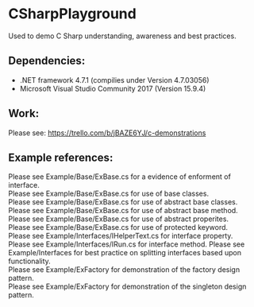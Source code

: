 # CSharpPlayground
Used to demo C Sharp understanding, awareness and best practices.

## Dependencies:
- .NET framework 4.7.1 (compilies under Version 4.7.03056)
- Microsoft Visual Studio Community 2017 (Version 15.9.4)

## Work: 
Please see: https://trello.com/b/jBAZE6YJ/c-demonstrations

## Example references: 
Please see Example/Base/ExBase.cs for a evidence of enforment of interface.  
Please see Example/Base/ExBase.cs for use of base classes.  
Please see Example/Base/ExBase.cs for use of abstract base classes. 
Please see Example/Base/ExBase.cs for use of abstract base method. 
Please see Example/Base/ExBase.cs for use of abstract properites.  
Please see Example/Base/ExBase.cs for use of protected keyword.  
Please see Example/Interfaces/IHelperText.cs for interface property.  
Please see Example/Interfaces/IRun.cs for interface method. 
Please see Example/Interfaces for best practice on splitting interfaces based upon functionality.  
Please see Example/ExFactory for demonstration of the factory design pattern.  
Please see Example/ExFactory for demonstration of the singleton design pattern. 